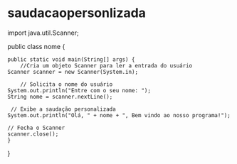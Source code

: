 # saudacaopersonlizada
import java.util.Scanner; 

public class nome {

	public static void main(String[] args) {
		//Cria um objeto Scanner para ler a entrada do usuário
	Scanner scanner = new Scanner(System.in);  	

	    // Solicita o nome do usuário
	System.out.println("Entre com o seu nome: ");
	String nome = scanner.nextLine();
	
	 // Exibe a saudação personalizada
	System.out.println("Olá, " + nome + ", Bem vindo ao nosso programa!");
	
	// Fecha o Scanner
	scanner.close();
	}

}
